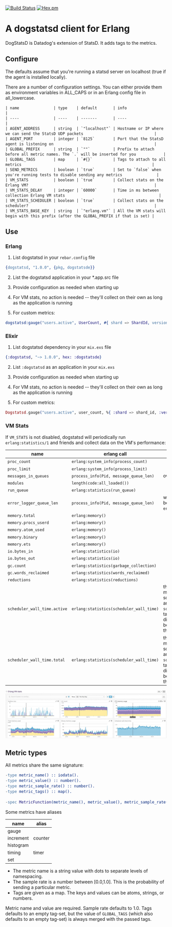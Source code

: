 [![Build Status](https://travis-ci.org/WhoopInc/dogstatsde.svg?branch=master)](https://travis-ci.org/WhoopInc/dogstatsde)
[![Hex.pm](https://img.shields.io/hexpm/v/dogstatsde.svg?maxAge=2592000)](https://hex.pm/packages/dogstatsde)

# A dogstatsd client for Erlang #

DogStatsD is Datadog's extension of StatsD. It adds tags to the metrics.

## Configure ##

The defaults assume that you're running a statsd server on localhost (true if the agent is installed locally).

There are a number of configuration settings. You can either provide them as environment variables in ALL_CAPS
or in an Erlang config file in all_lowercase.

    | name               | type    | default       | info                                                                                  |
    | ----               | ----    | -------       | ----                                                                                  |
    | AGENT_ADDRESS      | string  | `"localhost"` | Hostname or IP where we can send the StatsD UDP packets                               |
    | AGENT_PORT         | integer | `8125`        | Port that the StatsD agent is listening on                                            |
    | GLOBAL_PREFIX      | string  | `""`          | Prefix to attach before all metric names. The `.` will be inserted for you            |
    | GLOBAL_TAGS        | map     | `#{}`         | Tags to attach to all metrics                                                         |
    | SEND_METRICS       | boolean | `true`        | Set to `false` when you're running tests to disable sending any metrics               |
    | VM_STATS           | boolean | `true`        | Collect stats on the Erlang VM?                                                       |
    | VM_STATS_DELAY     | integer | `60000`       | Time in ms between collection Erlang VM stats                                         |
    | VM_STATS_SCHEDULER | boolean | `true`        | Collect stats on the scheduler?                                                       |
    | VM_STATS_BASE_KEY  | string  | `"erlang.vm"` | All the VM stats will begin with this prefix (after the GLOBAL_PREFIX if that is set) |

## Use ##

### Erlang ###

1. List dogstatsd in your `rebar.config` file

```erlang
{dogstatsd, "1.0.0", {pkg, dogstatsde}}
```

2. List the dogstatsd application in your *.app.src file

3. Provide configuration as needed when starting up

4. For VM stats, no action is needed -- they'll collect on their own as long as the application is running

5. For custom metrics:

```erlang
dogstatsd:gauge("users.active", UserCount, #{ shard => ShardId, version => Vsn })
```

### Elixir ###

1. List dogstatsd dependency in your `mix.exs` file

```elixir
{:dogstatsd, "~> 1.0.0", hex: :dogstatsde}
```

2. List `:dogstatsd` as an application in your `mix.exs`

3. Provide configuration as needed when starting up

4. For VM stats, no action is needed -- they'll collect on their own as long as the application is running

5. For custom metrics:

```elixir
Dogstatsd.gauge("users.active", user_count, %{ :shard => shard_id, :version => vsn })
```

### VM Stats ###

If `VM_STATS` is not disabled, dogstatsd will periodically run `erlang:statistics/1` and friends and collect data on the VM's performance:

| name                         | erlang call                              | info                                                                               |
| ----                         | -----------                              | ----                                                                               |
| `proc_count`                 | `erlang:system_info(process_count)`      |                                                                                    |
| `proc_limit`                 | `erlang:system_info(process_limit)`      |                                                                                    |
| `messages_in_queues`         | `process_info(Pid, message_queue_len)`   | over all PIDs                                                                      |
| `modules`                    | `length(code:all_loaded())`              |                                                                                    |
| `run_queue`                  | `erlang:statistics(run_queue)`           |                                                                                    |
| `error_logger_queue_len`     | `process_info(Pid, message_queue_len)`   | where `Pid` belongs to `error_logger`                                              |
| `memory.total`               | `erlang:memory()`                        |                                                                                    |
| `memory.procs_userd`         | `erlang:memory()`                        |                                                                                    |
| `memory.atom_used`           | `erlang:memory()`                        |                                                                                    |
| `memory.binary`              | `erlang:memory()`                        |                                                                                    |
| `memory.ets`                 | `erlang:memory()`                        |                                                                                    |
| `io.bytes_in`                | `erlang:statistics(io)`                  |                                                                                    |
| `io.bytes_out`               | `erlang:statistics(io)`                  |                                                                                    |
| `gc.count`                   | `erlang:statistics(garbage_collection)`  |                                                                                    |
| `gc.words_reclaimed`         | `erlang:statistics(words_reclaimed)`     |                                                                                    |
| `reductions`                 | `erlang:statistics(reductions)`          |                                                                                    |
| `scheduler_wall_time.active` | `erlang:statistics(scheduler_wall_time)` | there are multiple schedulers, and the `scheduler` tag differentiates between them |
| `scheduler_wall_time.total`  | `erlang:statistics(scheduler_wall_time)` | there are multiple schedulers, and the `scheduler` tag differentiates between them |

![screen-shot of VM stats in Datadog](img/erlang-vm-stats.jpg)

## Metric types ##

All metrics share the same signature:

```erlang
-type metric_name() :: iodata().
-type metric_value() :: number().
-type metric_sample_rate() :: number().
-type metric_tags() :: map().

-spec MetricFunction(metric_name(), metric_value(), metric_sample_rate(), metric_tags()) -> ok.
```

Some metrics have aliases

| name      | alias   |
| ----      | ------- |
| gauge     |         |
| increment | counter |
| histogram |         |
| timing    | timer   |
| set       |         |

* The metric name is a string value with dots to separate levels of namespacing.
* The sample rate is a number between [0.0,1.0]. This is the probability of sending a particular metric.
* Tags are given as a map. The keys and values can be atoms, strings, or numbers.


Metric name and value are required. Sample rate defaults to 1.0. Tags defaults to an empty tag-set, but the value of `GLOBAL_TAGS` (which also defaults to an empty tag-set) is always merged with the passed tags.
